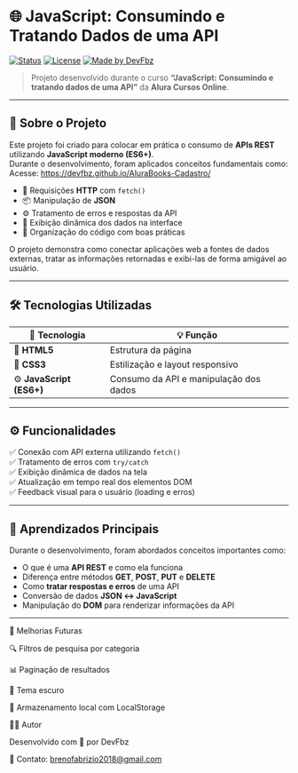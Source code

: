 # 🌐 JavaScript: Consumindo e Tratando Dados de uma API

[![Status](https://img.shields.io/badge/status-online-brightgreen)]()
[![License](https://img.shields.io/badge/license-MIT-blue)](./LICENSE)
[![Made by DevFbz](https://img.shields.io/badge/made%20by-DevFbz-8A2BE2)](https://github.com/DevFbz)

> Projeto desenvolvido durante o curso **“JavaScript: Consumindo e tratando dados de uma API”** da **Alura Cursos Online**.

---

## 📘 Sobre o Projeto

Este projeto foi criado para colocar em prática o consumo de **APIs REST** utilizando **JavaScript moderno (ES6+)**.  
Durante o desenvolvimento, foram aplicados conceitos fundamentais como:
Acesse: https://devfbz.github.io/AluraBooks-Cadastro/

- 🔄 Requisições **HTTP** com `fetch()`  
- 📦 Manipulação de **JSON**  
- ⚙️ Tratamento de erros e respostas da API  
- 💬 Exibição dinâmica dos dados na interface  
- 🧩 Organização do código com boas práticas  

O projeto demonstra como conectar aplicações web a fontes de dados externas, tratar as informações retornadas e exibi-las de forma amigável ao usuário.

---

## 🛠️ Tecnologias Utilizadas

| 🚀 Tecnologia | 💡 Função |
|----------------|-----------|
| 🧩 **HTML5** | Estrutura da página |
| 🎨 **CSS3** | Estilização e layout responsivo |
| ⚙️ **JavaScript (ES6+)** | Consumo da API e manipulação dos dados |

---

## ⚙️ Funcionalidades

✅ Conexão com API externa utilizando `fetch()`  
✅ Tratamento de erros com `try/catch`  
✅ Exibição dinâmica de dados na tela  
✅ Atualização em tempo real dos elementos DOM  
✅ Feedback visual para o usuário (loading e erros)

---

## 🧠 Aprendizados Principais

Durante o desenvolvimento, foram abordados conceitos importantes como:

- O que é uma **API REST** e como ela funciona  
- Diferença entre métodos **GET**, **POST**, **PUT** e **DELETE**  
- Como **tratar respostas e erros** de uma API  
- Conversão de dados **JSON ↔️ JavaScript**  
- Manipulação do **DOM** para renderizar informações da API  

---

🔮 Melhorias Futuras

🔍 Filtros de pesquisa por categoria

📊 Paginação de resultados

🌙 Tema escuro

💾 Armazenamento local com LocalStorage

👨‍💻 Autor

Desenvolvido com 💜 por DevFbz

📧 Contato: brenofabrizio2018@gmail.com

